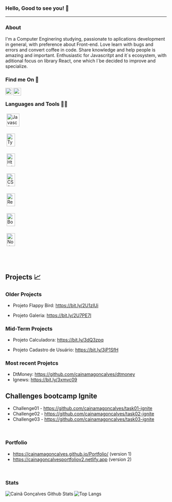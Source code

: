### Hello, Good to see you! 👋

---

### About

<p> I'm a Computer Enginering studying, passionate to aplications development in general, with preference about Front-end. Love learn with bugs and errors and convert coffee in code. Share knowledge and help people is amazing and important. Enthusiastic for Javascritpt and it´s ecosystem, with aditional focus on library React, one which I´be decided to improve and specialize. </p>


### Find me On 📲

<p align="left"> 
<a href="https://www.linkedin.com/in/cainã-gonçalves-42128614b/" target="blank"><img align="left"  width="22px" src="https://cdn.jsdelivr.net/npm/simple-icons@3.4.0/icons/linkedin.svg" /></a>
<a href="mailto:moaraadrean@gmail.com" target="blank" ><img align="left" width="24px" src="https://www.ocirurgiaovascular.com.br/backend/wp-content/uploads/2016/04/email-icone-png.png"></a>
</p>

<br />

### Languages and Tools 🔨🔧

<p align="center"> 

  <a href="https://devdocs.io/javascript/" target="blank"><img alt="Javascript" height="40" style="vertical-align:top; margin:4px"                   src="https://upload.wikimedia.org/wikipedia/commons/thumb/9/99/Unofficial_JavaScript_logo_2.svg/480px-Unofficial_JavaScript_logo_2.svg.png" /></a>

  <a href="https://www.typescriptlang.org/docs/" target="blank"><img alt="Typescript" width="26px" height="40" style="vertical-align:top; margin:4px" src="https://files.passeidireto.com/0b37cd1c-d325-4981-a7de-b7c2a655afaa/0b37cd1c-d325-4981-a7de-b7c2a655afaa.png" /></a>

  <a href="https://developer.mozilla.org/pt-BR/docs/Web/HTML" target="blank"><img alt="Html" width="26px" height="40" style="vertical-align:top; margin:4px"  src="https://cdn.pixabay.com/photo/2017/08/05/11/16/logo-2582748_1280.png" /></a>

  <a href="https://developer.mozilla.org/pt-BR/docs/Web/CSS" target="blank" ><img alt="CSS" width="26px" height="40" style="vertical-align:top; margin:4px"  src="https://cdn.pixabay.com/photo/2017/08/05/11/16/logo-2582747_1280.png" /></a>

  <a href="https://pt-br.reactjs.org" target="blank" ><img alt="React" width="26px" height="40" style="vertical-align:top; margin:4px" src="https://appmasters.io/static/react-47ce6e77f039020ee2e76a10c1e988e9.png" /></a>

  <a href="https://getbootstrap.com" target="blank" ><img alt="Bootstrap" width="26px" height="40" style="vertical-align:top; margin:4px"         src="https://img.icons8.com/color/452/bootstrap.png" /><a/>

  <a href="https://nodejs.org/en/" target="blank" ><img alt="NodeJS" width="26px" height="40" style="vertical-align:top; margin:4px"              src="https://cdn3.iconfinder.com/data/icons/popular-services-brands/512/node-512.png" /></a>
</p>

<br />
<br />

## Projects 📈

  ### Older Projects
  - Projeto Flappy Bird: https://bit.ly/2U1zIUi
  
  - Projeto Galeria: https://bit.ly/2U7PE7l
  
  
  ### Mid-Term Projects
  - Projeto Calculadora: https://bit.ly/3dQ3zpq

  - Projeto Cadastro de Usuário: https://bit.ly/3jP1SfH
  
  ### Most recent Projetcs
  
  - DtMoney: https://github.com/cainamagoncalves/dtmoney
  - Ignews: https://bit.ly/3xmvc09

 ## Challenges bootcamp Ignite 
   
  - Challenge01 - https://github.com/cainamagoncalves/task01-ignite
  - Challenge02 - https://github.com/cainamagoncalves/task02-ignite
  - Challenge03 - https://github.com/cainamagoncalves/task03-ignite
  
<br />

### Portfolio
  
  - https://cainamagoncalves.github.io/Portfolio/ (version 1)
  - https://cainagoncalvesportfoliov2.netlify.app (version 2)

<br />

### Stats

<img align="left" alt="Cainã Gonçalves Github Stats" src="https://github-readme-stats.vercel.app/api?username=cainamagoncalves&show_icons=true&hide_border=true" />
<img align="left" alt="Top Langs" src="https://github-readme-stats.vercel.app/api/top-langs/?username=CharalambosIoannou&theme=tokyonight" />
<br />
<br />
